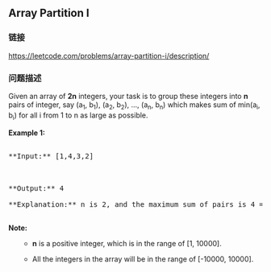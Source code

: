 ## Array Partition I  
### 链接  
https://leetcode.com/problems/array-partition-i/description/  
### 问题描述

Given an array of **2n** integers, your task is to group these integers into **n** pairs of integer, say (a<sub>1</sub>, b<sub>1</sub>), (a<sub>2</sub>, b<sub>2</sub>), ..., (a<sub>n</sub>, b<sub>n</sub>) which makes sum of min(a<sub>i</sub>, b<sub>i</sub>) for all i from 1 to n as large as possible.


**Example 1:**<br />
<pre>
**Input:** [1,4,3,2]

**Output:** 4
**Explanation:** n is 2, and the maximum sum of pairs is 4 = min(1, 2) + min(3, 4).
</pre>


**Note:**<br>
<ol>
- **n** is a positive integer, which is in the range of [1, 10000].
- All the integers in the array will be in the range of [-10000, 10000].
</ol>

